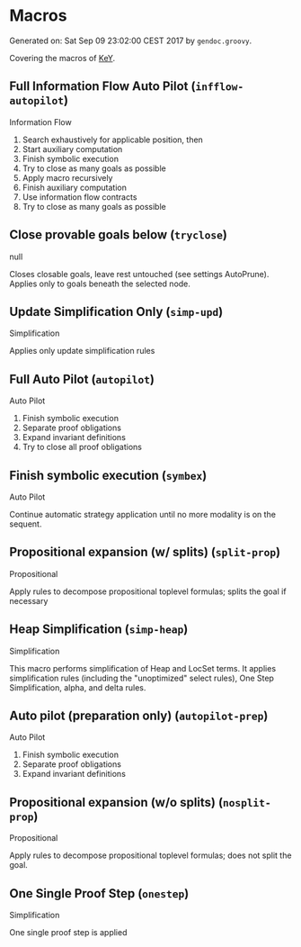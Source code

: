 
# Macros
    
Generated on: Sat Sep 09 23:02:00 CEST 2017 by `gendoc.groovy`. 

Covering the macros of [KeY](http://key-project.org).

## Full Information Flow Auto Pilot (`infflow-autopilot`) 

Information Flow

<html><ol><li>Search exhaustively for applicable position, then<li>Start auxiliary computation<li>Finish symbolic execution<li>Try to close as many goals as possible<li>Apply macro recursively<li>Finish auxiliary computation<li>Use information flow contracts<li>Try to close as many goals as possible</ol>



## Close provable goals below (`tryclose`) 

null

Closes closable goals, leave rest untouched (see settings AutoPrune). Applies only to goals beneath the selected node.



## Update Simplification Only (`simp-upd`) 

Simplification

Applies only update simplification rules



## Full Auto Pilot (`autopilot`) 

Auto Pilot

<html><ol><li>Finish symbolic execution<li>Separate proof obligations<li>Expand invariant definitions<li>Try to close all proof obligations</ol>



## Finish symbolic execution (`symbex`) 

Auto Pilot

Continue automatic strategy application until no more modality is on the sequent.



## Propositional expansion (w/ splits) (`split-prop`) 

Propositional

Apply rules to decompose propositional toplevel formulas; splits the goal if necessary



## Heap Simplification (`simp-heap`) 

Simplification

This macro performs simplification of Heap and LocSet terms.
It applies simplification rules (including the "unoptimized" select rules), One Step Simplification, alpha, and delta rules.



## Auto pilot (preparation only) (`autopilot-prep`) 

Auto Pilot

<html><ol><li>Finish symbolic execution<li>Separate proof obligations<li>Expand invariant definitions</ol>



## Propositional expansion (w/o splits) (`nosplit-prop`) 

Propositional

Apply rules to decompose propositional toplevel formulas; does not split the goal.



## One Single Proof Step (`onestep`) 

Simplification

One single proof step is applied

